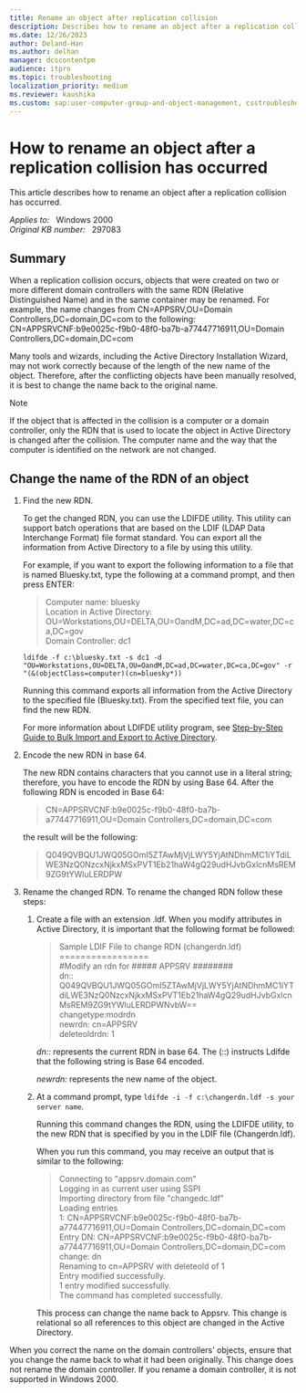 ```yaml
---
title: Rename an object after replication collision
description: Describes how to rename an object after a replication collision has occurred.
ms.date: 12/26/2023
author: Deland-Han
ms.author: delhan
manager: dcscontentpm
audience: itpro
ms.topic: troubleshooting
localization_priority: medium
ms.reviewer: kaushika
ms.custom: sap:user-computer-group-and-object-management, csstroubleshoot
---
```

# How to rename an object after a replication collision has occurred

This article describes how to rename an object after a replication collision has occurred.

_Applies to:_ &nbsp; Windows 2000  
_Original KB number:_ &nbsp; 297083

## Summary

When a replication collision occurs, objects that were created on two or more different domain controllers with the same RDN (Relative Distinguished Name) and in the same container may be renamed. For example, the name changes from CN=APPSRV,OU=Domain Controllers,DC=domain,DC=com to the following:  
CN=APPSRVCNF:b9e0025c-f9b0-48f0-ba7b-a77447716911,OU=Domain Controllers,DC=domain,DC=com

Many tools and wizards, including the Active Directory Installation Wizard, may not work correctly because of the length of the new name of the object. Therefore, after the conflicting objects have been manually resolved, it is best to change the name back to the original name.

> [!NOTE]
> If the object that is affected in the collision is a computer or a domain controller, only the RDN that is used to locate the object in Active Directory is changed after the collision. The computer name and the way that the computer is identified on the network are not changed.

## Change the name of the RDN of an object

1. Find the new RDN.

   To get the changed RDN, you can use the LDIFDE utility. This utility can support batch operations that are based on the LDIF (LDAP Data Interchange Format) file format standard. You can export all the information from Active Directory to a file by using this utility.

   For example, if you want to export the following information to a file that is named Bluesky.txt, type the following at a command prompt, and then press ENTER:

   > Computer name: bluesky  
   > Location in Active Directory: OU=Workstations,OU=DELTA,OU=OandM,DC=ad,DC=water,DC=ca,DC=gov  
   > Domain Controller: dc1

   ```console
   ldifde -f c:\bluesky.txt -s dc1 -d  
   "OU=Workstations,OU=DELTA,OU=OandM,DC=ad,DC=water,DC=ca,DC=gov" -r  
   "(&(objectClass=computer)(cn=bluesky*))
   ```

   Running this command exports all information from the Active Directory to the specified file (Bluesky.txt). From the specified text file, you can find the new RDN.

   For more information about LDIFDE utility program, see [Step-by-Step Guide to Bulk Import and Export to Active Directory](/previous-versions/windows/it-pro/windows-2000-server/bb727091(v=technet.10)).

2. Encode the new RDN in base 64.

   The new RDN contains characters that you cannot use in a literal string; therefore, you have to encode the RDN by using Base 64. After the following RDN is encoded in Base 64:

   > CN=APPSRVCNF:b9e0025c-f9b0-48f0-ba7b-a77447716911,OU=Domain Controllers,DC=domain,DC=com

   the result will be the following:

   > Q049QVBQU1JWQ05GOmI5ZTAwMjVjLWY5YjAtNDhmMC1iYTdiLWE3NzQ0NzcxNjkxMSxPVT1Eb21haW4gQ29udHJvbGxlcnMsREM9ZG9tYWluLERDPW

3. Rename the changed RDN. To rename the changed RDN follow these steps:

   1. Create a file with an extension .ldf. When you modify attributes in Active Directory, it is important that the following format be followed:

      > Sample LDIF File to change RDN (changerdn.ldf)  
      \=================  
      #Modify an rdn for ##### APPSRV ########  
      dn::   Q049QVBQU1JWQ05GOmI5ZTAwMjVjLWY5YjAtNDhmMC1iYTdiLWE3NzQ0NzcxNjkxMSxPVT1Eb21haW4gQ29udHJvbGxlcnMsREM9ZG9tYWluLERDPWNvbW==  
      changetype:modrdn  
      newrdn: cn=APPSRV  
      deleteoldrdn: 1

      *dn::* represents the current RDN in base 64. The (::) instructs Ldifde that the following string is Base 64 encoded.

      *newrdn:* represents the new name of the object.

   2. At a command prompt, type `ldifde -i -f c:\changerdn.ldf -s your server name`.

      Running this command changes the RDN, using the LDIFDE utility, to the new RDN that is specified by you in the LDIF file (Changerdn.ldf).

      When you run this command, you may receive an output that is similar to the following:

      > Connecting to "appsrv.domain.com"  
      Logging in as current user using SSPI  
      Importing directory from file "changedc.ldf"  
      Loading entries  
      1:   CN=APPSRVCNF:b9e0025c-f9b0-48f0-ba7b-a77447716911,OU=Domain Controllers,DC=domain,DC=com  
      Entry DN:   CN=APPSRVCNF:b9e0025c-f9b0-48f0-ba7b-a77447716911,OU=Domain Controllers,DC=domain,DC=com
      change: dn  
      Renaming to cn=APPSRV with deleteold of 1  
      Entry modified successfully.  
      1 entry modified successfully.  
      The command has completed successfully.

      This process can change the name back to Appsrv. This change is relational so all references to this object are changed in the Active Directory.

When you correct the name on the domain controllers' objects, ensure that you change the name back to what it had been originally. This change does not rename the domain controller. If you rename a domain controller, it is not supported in Windows 2000.

